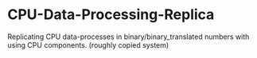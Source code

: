 # CPU-Data-Processing-Replica
Replicating CPU data-processes in binary/binary_translated numbers with using CPU components. (roughly copied system)
